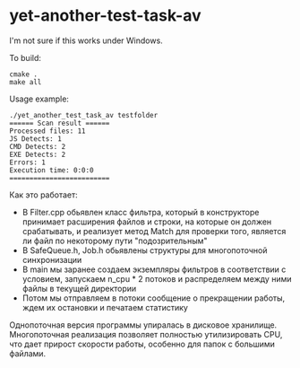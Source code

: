 # yet-another-test-task-av

I'm not sure if this works under Windows.

To build:
```
cmake .
make all
```

Usage example:
```
./yet_another_test_task_av testfolder
====== Scan result ======
Processed files: 11
JS Detects: 1
CMD Detects: 2
EXE Detects: 2
Errors: 1
Execution time: 0:0:0
=========================
```

Как это работает:
* В Filter.cpp обьявлен класс фильтра, который в конструкторе принимает расширения файлов и строки, на которые он должен срабатывать, и реализует метод Match для проверки того, является ли файл по некоторому пути "подозрительным"
* В SafeQueue.h, Job.h обьявлены структуры для многопоточной синхронизации
* В main мы заранее создаем экземпляры фильтров в соответствии с условием, запускаем n_cpu * 2 потоков и распределяем между ними файлы в текущей директории
* Потом мы отправляем в потоки сообщение о прекращении работы, ждем их остановки и печатаем статистику

Однопоточная версия программы упиралась в дисковое хранилище. Многопоточная реализация позволяет полностью утилизировать CPU, что дает прирост скорости работы, особенно для папок с большими файлами.